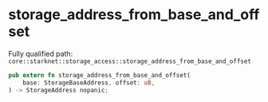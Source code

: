 # storage_address_from_base_and_offset

Fully qualified path: `core::starknet::storage_access::storage_address_from_base_and_offset`

```rust
pub extern fn storage_address_from_base_and_offset(
    base: StorageBaseAddress, offset: u8,
) -> StorageAddress nopanic;
```

